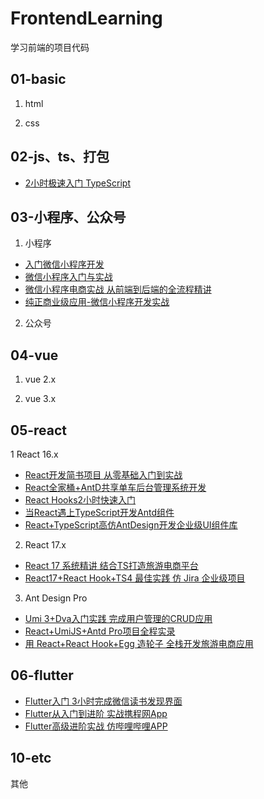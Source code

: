 ﻿# FrontendLearning
学习前端的项目代码

## 01-basic
1. html

2. css

## 02-js、ts、打包
- [2小时极速入门 TypeScript](https://www.imooc.com/learn/1306)


## 03-小程序、公众号
1. 小程序
- [入门微信小程序开发](https://www.imooc.com/learn/974)
- [微信小程序入门与实战](https://coding.imooc.com/class/chapter/75.html)
- [微信小程序电商实战 从前端到后端的全流程精讲](https://coding.imooc.com/class/chapter/97.html)
- [纯正商业级应用-微信小程序开发实战](https://coding.imooc.com/class/chapter/251.html)

2. 公众号


## 04-vue
1. vue 2.x

2. vue 3.x

## 05-react
1 React 16.x
- [React开发简书项目 从零基础入门到实战](https://coding.imooc.com/class/chapter/229.html)
- [React全家桶+AntD共享单车后台管理系统开发](https://coding.imooc.com/class/chapter/236.html)
- [React Hooks2小时快速入门](https://www.imooc.com/learn/1288)
- [当React遇上TypeScript开发Antd组件](https://www.imooc.com/learn/1234)
- [React+TypeScript高仿AntDesign开发企业级UI组件库](https://coding.imooc.com/class/chapter/428.html)

2. React 17.x
- [React 17 系统精讲 结合TS打造旅游电商平台](https://coding.imooc.com/class/chapter/475.html)
- [React17+React Hook+TS4 最佳实践 仿 Jira 企业级项目](https://coding.imooc.com/class/chapter/482.html)

3. Ant Design Pro
- [Umi 3+Dva入门实践 完成用户管理的CRUD应用](https://www.bilibili.com/video/BV1qz411z7s3)
- [React+UmiJS+Antd Pro项目全程实录](https://www.bilibili.com/video/BV1i5411c7xp)
- [用 React+React Hook+Egg 造轮子 全栈开发旅游电商应用](https://coding.imooc.com/class/chapter/452.html)

## 06-flutter
- [Flutter入门 3小时完成微信读书发现界面](https://www.imooc.com/learn/1170)
- [Flutter从入门到进阶 实战携程网App](https://coding.imooc.com/class/chapter/321.html)
- [Flutter高级进阶实战 仿哔哩哔哩APP](https://coding.imooc.com/class/chapter/487.html)

## 10-etc
其他
